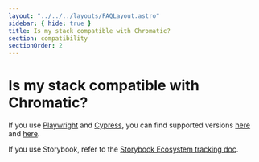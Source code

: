 ```yaml
---
layout: "../../../layouts/FAQLayout.astro"
sidebar: { hide: true }
title: Is my stack compatible with Chromatic?
section: compatibility
sectionOrder: 2
---
```


# Is my stack compatible with Chromatic?

If you use [Playwright](../playwright) and [Cypress](../cypress), you can find supported versions [here](../playwright/#setup-chromatic-for-playwright) and [here](../cypress/#setup-chromatic-for-cypress).

If you use Storybook, refer to the [Storybook Ecosystem tracking doc](https://github.com/storybookjs/storybook/issues/23279).